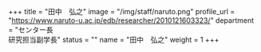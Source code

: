 +++
title = "田中　弘之"
image = "/img/staff/naruto.png"
profile_url = "https://www.naruto-u.ac.jp/edb/researcher/2010121603323/"
department = "センター長<br>研究担当副学長"
status = ""
name = "田中　弘之"
weight = 1
+++
